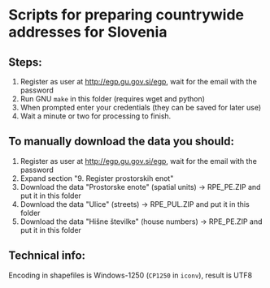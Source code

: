 # Scripts for preparing countrywide addresses for Slovenia

## Steps:
1. Register as user at http://egp.gu.gov.si/egp, wait for the email with the password
2. Run GNU `make` in this folder (requires wget and python)
3. When prompted enter your credentials (they can be saved for later use)
4. Wait a minute or two for processing to finish.

## To manually download the data you should:
1. Register as user at http://egp.gu.gov.si/egp, wait for the email with the password
2. Expand section "9. Register prostorskih enot"
3. Download the data "Prostorske enote" (spatial units) -> RPE_PE.ZIP and put it in this folder
4. Download the data "Ulice" (streets) -> RPE_PUL.ZIP and put it in this folder
5. Download the data "Hišne številke" (house numbers) -> RPE_PE.ZIP and put it in this folder

## Technical info:
Encoding in shapefiles is Windows-1250 (`CP1250` in `iconv`), result is UTF8

